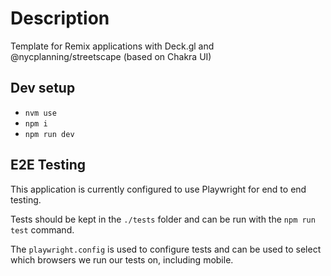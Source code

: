 # Description

Template for Remix applications with Deck.gl and @nycplanning/streetscape (based on Chakra UI)

## Dev setup
- `nvm use`
- `npm i`
- `npm run dev`

## E2E Testing
This application is currently configured to use Playwright for end to end testing. 

Tests should be kept in the `./tests` folder and can be run with the `npm run test` command.

The `playwright.config` is used to configure tests and can be used to select which browsers we run our tests on, including mobile.
